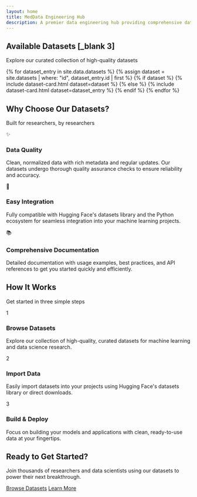 ```yaml
---
layout: home
title: MedData Engineering Hub
description: A premier data engineering hub providing comprehensive datasets for machine learning and data science research
---
```


<section id="datasets" class="datasets">
  <div class="container">
    <div class="section-header">
      <h2>Available Datasets [_blank 3]</h2>
      <p class="section-subtitle">Explore our curated collection of high-quality datasets</p>
    </div>
    <div class="dataset-grid">
      {% for dataset_entry in site.data.datasets %}
        {% assign dataset = site.datasets | where: "id", dataset_entry.id | first %}
        {% if dataset %}
          {% include dataset-card.html dataset=dataset %}
        {% else %}
          {% include dataset-card.html dataset=dataset_entry %}
        {% endif %}
      {% endfor %}
    </div>
  </div>
</section>

<section class="features">
  <div class="container">
    <div class="section-header">
      <h2>Why Choose Our Datasets?</h2>
      <p class="section-subtitle">Built for researchers, by researchers</p>
    </div>
    <div class="feature-grid">
      <div class="feature-card reveal">
        <div class="feature-icon-wrapper">
          <span class="feature-icon">✨</span>
        </div>
        <h3>Data Quality</h3>
        <p>Clean, normalized data with rich metadata and regular updates. Our datasets undergo thorough quality assurance checks to ensure reliability and accuracy.</p>
      </div>
      <div class="feature-card reveal">
        <div class="feature-icon-wrapper">
          <span class="feature-icon">🤗</span>
        </div>
        <h3>Easy Integration</h3>
        <p>Fully compatible with Hugging Face's datasets library and the Python ecosystem for seamless integration into your machine learning projects.</p>
      </div>
      <div class="feature-card reveal">
        <div class="feature-icon-wrapper">
          <span class="feature-icon">📚</span>
        </div>
        <h3>Comprehensive Documentation</h3>
        <p>Detailed documentation with usage examples, best practices, and API references to get you started quickly and efficiently.</p>
      </div>
    </div>
  </div>
</section>

<section class="workflow-section">
  <div class="container">
    <div class="section-header">
      <h2>How It Works</h2>
      <p class="section-subtitle">Get started in three simple steps</p>
    </div>
    <div class="workflow-steps">
      <div class="workflow-step reveal">
        <div class="step-number">1</div>
        <div class="step-content">
          <h3>Browse Datasets</h3>
          <p>Explore our collection of high-quality, curated datasets for machine learning and data science research.</p>
        </div>
      </div>
      <div class="workflow-step reveal">
        <div class="step-number">2</div>
        <div class="step-content">
          <h3>Import Data</h3>
          <p>Easily import datasets into your projects using Hugging Face's datasets library or direct downloads.</p>
        </div>
      </div>
      <div class="workflow-step reveal">
        <div class="step-number">3</div>
        <div class="step-content">
          <h3>Build & Deploy</h3>
          <p>Focus on building your models and applications with clean, ready-to-use data at your fingertips.</p>
        </div>
      </div>
    </div>
  </div>
</section>

<section class="cta-section">
  <div class="container">
    <div class="cta-content">
      <h2>Ready to Get Started?</h2>
      <p>Join thousands of researchers and data scientists using our datasets to power their next breakthrough.</p>
      <div class="cta-buttons">
        <a href="#datasets" class="btn btn-primary">Browse Datasets</a>
        <a href="/about/" class="btn btn-secondary">Learn More</a>
      </div>
    </div>
  </div>
</section>